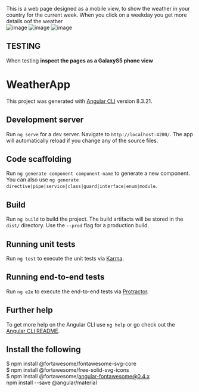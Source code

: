 This is a web page designed as a mobile view, to show the weather in your country for the current week.
When you click on a weekday you get more details oof the weather  
![image](https://user-images.githubusercontent.com/49364252/90986735-bf3fcb80-e58d-11ea-9bfe-c11c29bdc20f.png)
![image](https://user-images.githubusercontent.com/49364252/90986757-e8f8f280-e58d-11ea-89ed-01c5c1c6a401.png)
![image](https://user-images.githubusercontent.com/49364252/90986769-0928b180-e58e-11ea-9e0f-b8dc27b2cb81.png)

## TESTING  
When testing **inspect the pages as a GalaxyS5 phone view**  
# WeatherApp

This project was generated with [Angular CLI](https://github.com/angular/angular-cli) version 8.3.21.

## Development server

Run `ng serve` for a dev server. Navigate to `http://localhost:4200/`. The app will automatically reload if you change any of the source files.

## Code scaffolding

Run `ng generate component component-name` to generate a new component. You can also use `ng generate directive|pipe|service|class|guard|interface|enum|module`.

## Build

Run `ng build` to build the project. The build artifacts will be stored in the `dist/` directory. Use the `--prod` flag for a production build.

## Running unit tests

Run `ng test` to execute the unit tests via [Karma](https://karma-runner.github.io).

## Running end-to-end tests

Run `ng e2e` to execute the end-to-end tests via [Protractor](http://www.protractortest.org/).

## Further help

To get more help on the Angular CLI use `ng help` or go check out the [Angular CLI README](https://github.com/angular/angular-cli/blob/master/README.md).
## Install the following 
$ npm install @fortawesome/fontawesome-svg-core <br/>
$ npm install @fortawesome/free-solid-svg-icons <br/>
$ npm install @fortawesome/angular-fontawesome@0.4.x <br/>
npm install --save @angular/material
